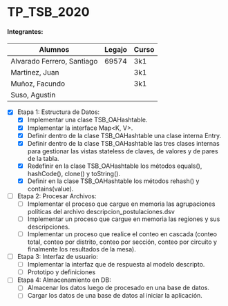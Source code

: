 # TP_TSB_2020

#### Integrantes:
Alumnos | Legajo | Curso
------- | ------ | -----
Alvarado Ferrero, Santiago| 69574 | 3k1
Martinez, Juan |  | 3k1
Muñoz, Facundo|  | 3k1
Suso, Agustin|  | 


 - [x] Etapa 1: Estructura de Datos:
    - [x]  Implementar una clase TSB_OAHashtable.
    - [x]  Implementar la interface Map<K, V>.
    - [x]  Definir dentro de la clase TSB_OAHashtable una clase interna Entry.
    - [x]  Definir dentro de la clase TSB_OAHashtable las tres clases internas para gestionar
           las vistas stateless de claves, de valores y de pares de la tabla.
    - [x]  Redefinir en la clase TSB_OAHashtable los métodos equals(), hashCode(), clone()
           y toString().
    - [x]  Definir en la clase TSB_OAHashtable los métodos rehash() y contains(value).
    
 - [ ] Etapa 2: Procesar Archivos:
    - [ ] Implementar el proceso que cargue en memoria las agrupaciones políticas del archivo
           descripcion_postulaciones.dsv
    - [ ] Implementar un proceso que cargue en memoria las regiones y sus descripciones.
    - [ ] Implementar un proceso que realice el conteo en cascada (conteo total, conteo por distrito,
          conteo por sección, conteo por circuito y finalmente los resultados de la mesa).
 - [ ] Etapa 3: Interfaz de usuario:
    - [ ] Implementar la interfaz que de respuesta al modelo descripto.
    - [ ] Prototipo y definiciones
 - [ ] Etapa 4: Almacenamiento en DB:
    - [ ] Almacenar los datos luego de procesado en una base de datos.
    - [ ] Cargar los datos de una base de datos al iniciar la aplicación.
